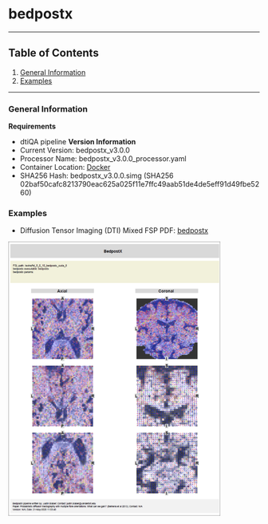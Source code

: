 # bedpostx

---
## Table of Contents
1. [General Information](https://github.com/VUIIS/vuiis-cci-info/blob/main/Available%20Pipelines/bedpostx.md#general-information)
2. [Examples](https://github.com/VUIIS/vuiis-cci-info/blob/main/Available%20Pipelines/bedpostx.md#examples)
---

### General Information
**Requirements**
- dtiQA pipeline
**Version Information**
- Current Version: bedpostx_v3.0.0
- Processor Name: bedpostx_v3.0.0_processor.yaml
- Container Location: [Docker](https://hub.docker.com/r/justinblaber/bedpostx/tags/)
- SHA256 Hash: bedpostx_v3.0.0.simg (SHA256 02baf50cafc8213790eac625a025f11e7ffc49aab51de4de5eff91d49fbe5260)

### Examples
- Diffusion Tensor Imaging (DTI) Mixed FSP PDF: [bedpostx](https://github.com/VUIIS/vuiis-cci-info/blob/main/Available%20Pipelines/pdfs/bedpostx.pdf)
<img src="https://github.com/VUIIS/vuiis-cci-info/blob/main/Available%20Pipelines/images/bedpostx.png" width="425" height="550">
